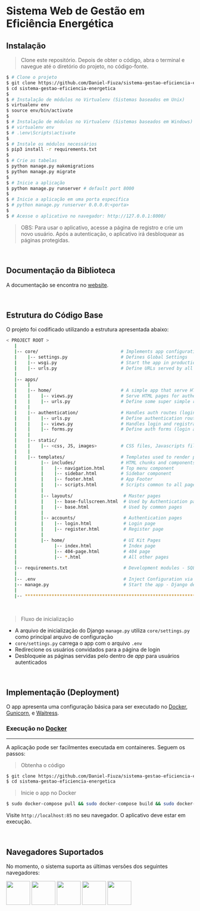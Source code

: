 # Sistema Web de Gestão em Eficiência Energética

## Instalação

> Clone este repositório. Depois de obter o código, abra o terminal e navegue até o diretório do projeto, no código-fonte.

```bash
$ # Clone o projeto
$ git clone https://github.com/Daniel-Fiuza/sistema-gestao-eficiencia-energetica.git
$ cd sistema-gestao-eficiencia-energetica
$
$ # Instalação de módulos no Virtualenv (Sistemas baseados em Unix)
$ virtualenv env
$ source env/bin/activate
$
$ # Instalação de módulos no Virtualenv (Sistemas baseados em Windows)
$ # virtualenv env
$ # .\env\Scripts\activate
$
$ # Instale os módulos necessários
$ pip3 install -r requirements.txt
$
$ # Crie as tabelas
$ python manage.py makemigrations
$ python manage.py migrate
$
$ # Inicie a aplicação
$ python manage.py runserver # default port 8000
$
$ # Inicie a aplicação em uma porta específica
$ # python manage.py runserver 0.0.0.0:<porta>
$
$ # Acesse o aplicativo no navegador: http://127.0.0.1:8000/
```

> OBS: Para usar o aplicativo, acesse a página de registro e crie um novo usuário. Após a autenticação, o aplicativo irá desbloquear as páginas protegidas.

<br />

## Documentação da Biblioteca
A documentação se encontra no [website](https://demos.creative-tim.com/argon-dashboard-django/docs/getting-started/getting-started-django.html).

<br />

## Estrutura do Código Base

O projeto foi codificado utilizando a estrutura apresentada abaixo:

```bash
< PROJECT ROOT >
   |
   |-- core/                               # Implements app configuration
   |    |-- settings.py                    # Defines Global Settings
   |    |-- wsgi.py                        # Start the app in production
   |    |-- urls.py                        # Define URLs served by all apps/nodes
   |
   |-- apps/
   |    |
   |    |-- home/                          # A simple app that serve HTML files
   |    |    |-- views.py                  # Serve HTML pages for authenticated users
   |    |    |-- urls.py                   # Define some super simple routes  
   |    |
   |    |-- authentication/                # Handles auth routes (login and register)
   |    |    |-- urls.py                   # Define authentication routes  
   |    |    |-- views.py                  # Handles login and registration  
   |    |    |-- forms.py                  # Define auth forms (login and register) 
   |    |
   |    |-- static/
   |    |    |-- <css, JS, images>         # CSS files, Javascripts files
   |    |
   |    |-- templates/                     # Templates used to render pages
   |         |-- includes/                 # HTML chunks and components
   |         |    |-- navigation.html      # Top menu component
   |         |    |-- sidebar.html         # Sidebar component
   |         |    |-- footer.html          # App Footer
   |         |    |-- scripts.html         # Scripts common to all pages
   |         |
   |         |-- layouts/                   # Master pages
   |         |    |-- base-fullscreen.html  # Used by Authentication pages
   |         |    |-- base.html             # Used by common pages
   |         |
   |         |-- accounts/                  # Authentication pages
   |         |    |-- login.html            # Login page
   |         |    |-- register.html         # Register page
   |         |
   |         |-- home/                      # UI Kit Pages
   |              |-- index.html            # Index page
   |              |-- 404-page.html         # 404 page
   |              |-- *.html                # All other pages
   |
   |-- requirements.txt                     # Development modules - SQLite storage
   |
   |-- .env                                 # Inject Configuration via Environment
   |-- manage.py                            # Start the app - Django default start script
   |
   |-- ************************************************************************
```

<br />

> Fluxo de inicialização

- A arquivo de inicialização do Django `manage.py` utiliza `core/settings.py` como principal arquivo de configuração
- `core/settings.py` carrega o app com o arquivo `.env`
- Redirecione os usuários convidados para a página de login
- Desbloqueie as páginas servidas pelo dentro de *app* para usuários autenticados

<br />

## Implementação (Deployment)

O app apresenta uma configuração básica para ser executado no [Docker](https://www.docker.com/), [Gunicorn](https://gunicorn.org/), e [Waitress](https://docs.pylonsproject.org/projects/waitress/en/stable/).

### Execução no [Docker](https://www.docker.com/)
---

A aplicação pode ser facilmentes executada em containeres. Seguem os passos:

> Obtenha o código

```bash
$ git clone https://github.com/Daniel-Fiuza/sistema-gestao-eficiencia-energetica.git
$ cd sistema-gestao-eficiencia-energetica
```

> Inicie o app no Docker

```bash
$ sudo docker-compose pull && sudo docker-compose build && sudo docker-compose up -d
```

Visite `http://localhost:85` no seu navegador. O aplicativo deve estar em execução.

<br />

## Navegadores Suportados

No momento, o sistema suporta as últimas versões dos seguintes navegadores:

<img src="https://s3.amazonaws.com/creativetim_bucket/github/browser/chrome.png" width="64" height="64"> <img src="https://s3.amazonaws.com/creativetim_bucket/github/browser/firefox.png" width="64" height="64"> <img src="https://s3.amazonaws.com/creativetim_bucket/github/browser/edge.png" width="64" height="64"> <img src="https://s3.amazonaws.com/creativetim_bucket/github/browser/safari.png" width="64" height="64"> <img src="https://s3.amazonaws.com/creativetim_bucket/github/browser/opera.png" width="64" height="64">

<br />